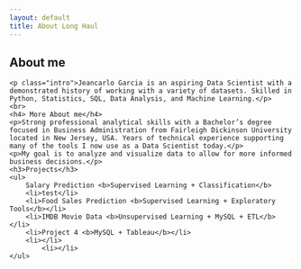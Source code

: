 ```yaml
---
layout: default
title: About Long Haul
---
```


<div class="post">
	<h2 class="pageTitle">About me</h2>
	
	<p class="intro">Jeancarlo Garcia is an aspiring Data Scientist with a demonstrated history of working with a variety of datasets. Skilled in Python, Statistics, SQL, Data Analysis, and Machine Learning.</p>
	<br>
	<h4> More About me</h4>
	<p>Strong professional analytical skills with a Bachelor’s degree focused in Business Administration from Fairleigh Dickinson University located in New Jersey, USA. Years of technical experience supporting many of the tools I now use as a Data Scientist today.</p>
	<p>My goal is to analyze and visualize data to allow for more informed business decisions.</p>
	<h3>Projects</h3>
	<ul>
		Salary Prediction <b>Supervised Learning + Classification</b>
		<li>test</li>
  		<li>Food Sales Prediction <b>Supervised Learning + Exploratory Tools</b></li>
  		<li>IMDB Movie Data <b>Unsupervised Learning + MySQL + ETL</b></li>
  		<li>Project 4 <b>MySQL + Tableau</b></li>
  		<li></li>
      		<li></li>
  	</ul>
</div>
